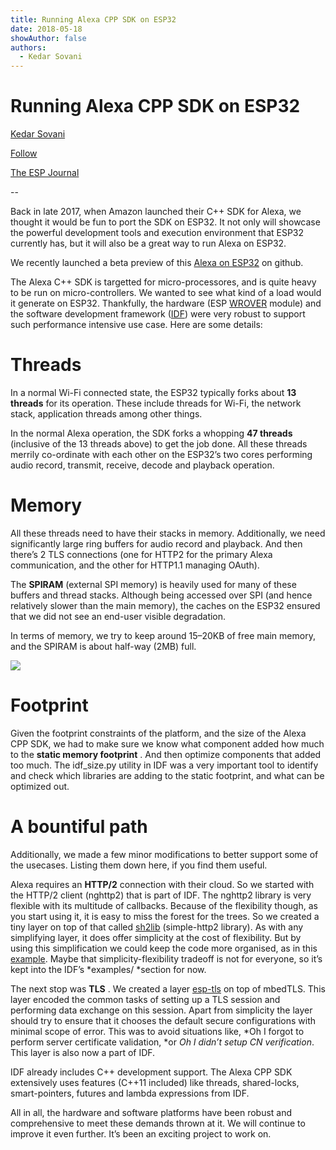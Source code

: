 ```yaml
---
title: Running Alexa CPP SDK on ESP32
date: 2018-05-18
showAuthor: false
authors: 
  - Kedar Sovani
---
```

# Running Alexa CPP SDK on ESP32

[Kedar Sovani](https://kedars.medium.com/?source=post_page-----991051b2ce52--------------------------------)

[Follow](https://medium.com/m/signin?actionUrl=https%3A%2F%2Fmedium.com%2F_%2Fsubscribe%2Fuser%2F1d2175c72923&operation=register&redirect=https%3A%2F%2Fblog.espressif.com%2Frunning-alexa-cpp-sdk-on-esp32-991051b2ce52&user=Kedar+Sovani&userId=1d2175c72923&source=post_page-1d2175c72923----991051b2ce52---------------------post_header-----------)

[The ESP Journal](https://blog.espressif.com/?source=post_page-----991051b2ce52--------------------------------)

--

Back in late 2017, when Amazon launched their C++ SDK for Alexa, we thought it would be fun to port the SDK on ESP32. It not only will showcase the powerful development tools and execution environment that ESP32 currently has, but it will also be a great way to run Alexa on ESP32.

We recently launched a beta preview of this [Alexa on ESP32](https://github.com/espressif/esp-avs-sdk) on github.

The Alexa C++ SDK is targetted for micro-processores, and is quite heavy to be run on micro-controllers. We wanted to see what kind of a load would it generate on ESP32. Thankfully, the hardware (ESP [WROVER](https://www.espressif.com/en/products/hardware/esp-wrover-kit/overview) module) and the software development framework ([IDF](https://github.com/espressif/esp-idf)) were very robust to support such performance intensive use case. Here are some details:

# Threads

In a normal Wi-Fi connected state, the ESP32 typically forks about __13 threads__  for its operation. These include threads for Wi-Fi, the network stack, application threads among other things.

In the normal Alexa operation, the SDK forks a whopping __47 threads__  (inclusive of the 13 threads above) to get the job done. All these threads merrily co-ordinate with each other on the ESP32’s two cores performing audio record, transmit, receive, decode and playback operation.

# Memory

All these threads need to have their stacks in memory. Additionally, we need significantly large ring buffers for audio record and playback. And then there’s 2 TLS connections (one for HTTP2 for the primary Alexa communication, and the other for HTTP1.1 managing OAuth).

The __SPIRAM__  (external SPI memory) is heavily used for many of these buffers and thread stacks. Although being accessed over SPI (and hence relatively slower than the main memory), the caches on the ESP32 ensured that we did not see an end-user visible degradation.

In terms of memory, we try to keep around 15–20KB of free main memory, and the SPIRAM is about half-way (2MB) full.

![](https://miro.medium.com/v2/resize:fit:640/format:webp/1*6S6yS10RvLk9qTJ69KcbCw.png)

# Footprint

Given the footprint constraints of the platform, and the size of the Alexa CPP SDK, we had to make sure we know what component added how much to the __static memory footprint__ . And then optimize components that added too much. The idf_size.py utility in IDF was a very important tool to identify and check which libraries are adding to the static footprint, and what can be optimized out.

# A bountiful path

Additionally, we made a few minor modifications to better support some of the usecases. Listing them down here, if you find them useful.

Alexa requires an __HTTP/2__  connection with their cloud. So we started with the HTTP/2 client (nghttp2) that is part of IDF. The nghttp2 library is very flexible with its multitude of callbacks. Because of the flexibility though, as you start using it, it is easy to miss the forest for the trees. So we created a tiny layer on top of that called [sh2lib](https://github.com/espressif/esp-idf/tree/master/examples/protocols/http2_request/components/sh2lib) (simple-http2 library). As with any simplifying layer, it does offer simplicity at the cost of flexibility. But by using this simplification we could keep the code more organised, as in this [example](https://github.com/espressif/esp-idf/blob/master/examples/protocols/http2_request/main/http2_request_example_main.c#L124). Maybe that simplicity-flexibility tradeoff is not for everyone, so it’s kept into the IDF’s *examples/ *section for now.

The next stop was __TLS__ . We created a layer [esp-tls](https://github.com/espressif/esp-idf/tree/master/components/esp-tls) on top of mbedTLS. This layer encoded the common tasks of setting up a TLS session and performing data exchange on this session. Apart from simplicity the layer should try to ensure that it chooses the default secure configurations with minimal scope of error. This was to avoid situations like, *Oh I forgot to perform server certificate validation, *or *Oh I didn’t setup CN verification*. This layer is also now a part of IDF.

IDF already includes C++ development support. The Alexa CPP SDK extensively uses features (C++11 included) like threads, shared-locks, smart-pointers, futures and lambda expressions from IDF.

All in all, the hardware and software platforms have been robust and comprehensive to meet these demands thrown at it. We will continue to improve it even further. It’s been an exciting project to work on.
